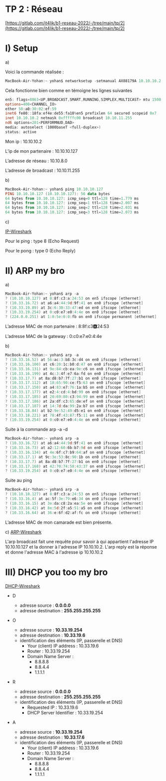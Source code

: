 # TP 2 : Réseau

[https://gitlab.com/it4lik/b1-reseau-2022/-/tree/main/tp/2](https://gitlab.com/it4lik/b1-reseau-2022/-/tree/main/tp/2)

# I) Setup

a)

Voici la commande réalisée :

```powershell
MacBook-Air-Yohan:~ yohan$ networksetup -setmanual AX88179A 10.10.10.2 255.255.252.0 10.33.19.254
```

Cela fonctionne bien comme en témoigne les lignes suivantes 

```powershell
en5: flags=8863<UP,BROADCAST,SMART,RUNNING,SIMPLEX,MULTICAST> mtu 1500
options=400<CHANNEL_IO>
ether 50:a0:30:02:ef:59
inet6 fe80::18fa:ef4e:de55:fa18%en5 prefixlen 64 secured scopeid 0x7
inet 10.10.10.2 netmask 0xfffffc00 broadcast 10.10.11.255
nd6 options=201<PERFORMNUD,DAD>
media: autoselect (1000baseT <full-duplex>)
status: active
```

Mon ip : 10.10.10.2

L’ip de mon partenaire : 10.10.10.127

L’adresse de réseau : 10.10.8.0

L’adresse de broadcast : 10.10.11.255

b)

```powershell
MacBook-Air-Yohan:~ yohan$ ping 10.10.10.127
PING 10.10.10.127 (10.10.10.127): 56 data bytes
64 bytes from 10.10.10.127: icmp_seq=0 ttl=128 time=1.779 ms
64 bytes from 10.10.10.127: icmp_seq=1 ttl=128 time=2.007 ms
64 bytes from 10.10.10.127: icmp_seq=2 ttl=128 time=2.031 ms
64 bytes from 10.10.10.127: icmp_seq=3 ttl=128 time=2.073 ms
```

c)  
  
[IP-Wireshark](./Wireshark/DHCP1.pcapng)

Pour le ping : type 8 (Echo Request)

Pour le pong : type 0 (Echo Reply)

# II) ARP my bro

a) 

```powershell
MacBook-Air-Yohan:~ yohan$ arp -a
? (10.10.10.127) at 8:8f:c3:a:24:53 on en5 ifscope [ethernet]
? (10.33.16.72) at a6:a4:44:9d:9f:41 on en0 ifscope [ethernet]
? (10.33.19.89) at 3c:6:30:33:47:ed on en0 ifscope [ethernet]
? (10.33.19.254) at 0:c0:e7:e0:4:4e on en0 ifscope [ethernet]
? (224.0.0.251) at 1:0:5e:0:0:fb on en0 ifscope permanent [ethernet]
```

L’adresse MAC de mon partenaire : 8:8f:c3:a:24:53

L’adresse MAC de la gateway : 0:c0:e7:e0:4:4e

b)

```powershell
MacBook-Air-Yohan:~ yohan$ arp -a
? (10.33.16.52) at 56:ac:3:b8:3c:d4 on en0 ifscope [ethernet]
? (10.33.16.100) at c6:20:1c:b0:d:47 on en0 ifscope [ethernet]
? (10.33.16.131) at 9e:84:cb:ea:9e:c6 on en0 ifscope [ethernet]
? (10.33.16.199) at 4c:3:4f:e7:6a:fd on en0 ifscope [ethernet]
? (10.33.17.7) at 8a:d8:b7:7f:27:b1 on en0 ifscope [ethernet]
? (10.33.17.112) at 18:65:90:ce:f5:63 on en0 ifscope [ethernet]
? (10.33.17.150) at a4:83:e7:76:1a:b5 on en0 ifscope [ethernet]
? (10.33.17.177) at e2:4:cd:4:bd:99 on en0 ifscope [ethernet]
? (10.33.17.185) at 20:69:80:c3:94:99 on en0 ifscope [ethernet]
? (10.33.17.186) at 2a:df:c3:65:de:ef on en0 ifscope [ethernet]
? (10.33.17.187) at 14:7d:da:99:2a:b7 on en0 ifscope [ethernet]
? (10.33.18.84) at b2:9e:52:49:d5:e1 on en0 ifscope [ethernet]
? (10.33.18.221) at 78:4f:43:87:f5:11 on en0 ifscope [ethernet]
? (10.33.19.254) at 0:c0:e7:e0:4:4e on en0 ifscope [ethernet]
```

Suite à la commande arp -a -d 

```powershell
MacBook-Air-Yohan:~ yohan$ arp -a
? (10.33.16.72) at a6:a4:44:9d:9f:41 on en0 ifscope [ethernet]
? (10.33.16.73) at a2:12:60:6b:b7:9d on en0 ifscope [ethernet]
? (10.33.16.134) at 4e:6f:c7:b9:64:af on en0 ifscope [ethernet]
? (10.33.17.1) at 9c:3e:53:8c:90:1b on en0 ifscope [ethernet]
? (10.33.17.7) at 8a:d8:b7:7f:27:b1 on en0 ifscope [ethernet]
? (10.33.17.168) at 42:70:74:58:43:37 on en0 ifscope [ethernet]
? (10.33.19.254) at 0:c0:e7:e0:4:4e on en0 ifscope [ethernet]
```

Suite au ping 

```powershell
MacBook-Air-Yohan:~ yohan$ arp -a
? (10.10.10.127) at 8:8f:c3:a:24:53 on en5 ifscope [ethernet]
? (10.33.16.4) at ac:5f:3e:79:e6:34 on en0 ifscope [ethernet]
? (10.33.16.15) at 3e:da:c8:2a:ea:5e on en0 ifscope [ethernet]
? (10.33.16.42) at 8e:5d:2f:a5:51:a5 on en0 ifscope [ethernet]
? (10.33.16.64) at 36:e:6f:d2:af:fc on en0 ifscope [ethernet]
```

L’adresse MAC de mon camarade est bien présente. 

c) [ARP-Wireshark](./Wireshark/ARP.pcapng)  
  
  L'arp broadcast fait une requête pour savoir à qui appartient l'adresse IP 10.10.10.127 et la donner à l'adresse IP 10.10.10.2. 
  L'arp reply est la réponse et donne l'adresse MAC à l'adresse ip 10.10.10.2  
    

    
    

# III) DHCP you too my bro
  
[DHCP-Wireshark](./Wireshark/DHCP1.pcapng)

- D 

    - adresse source : **0.0.0.0**
    - adresse destination : **255.255.255.255**
- O
    - adresse source : **10.33.19.254**
    - adresse destination : **10.33.19.6**
    - identification des éléments (IP, passerelle et DNS)
        - Your (client) IP address : 10.33.19.6
        - Router : 10.33.19.254
        - Domain Name Server  :
            - 8.8.8.8
            - 8.8.4.4
            - 1.1.1.1
- R
    - adresse source : **0.0.0.0**
    - adresse destination : **255.255.255.255**
    - identification des éléments (IP, passerelle et DNS)
        - Requested IP :  10.33.19.6
        - DHCP Server Identifier :  10.33.19.254
- A
    - adresse source : **10.33.19.254**
    - adresse destination : **10.33.17.6**
    - identification des éléments (IP, passerelle et DNS)
        - Your (client) IP address : 10.33.19.6
        - Router : 10.33.19.254
        - Domain Name Server :
            - 8.8.8.8
            - 8.8.4.4
            - 1.1.1.1